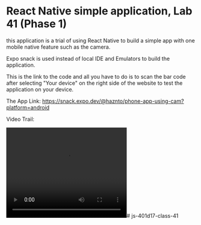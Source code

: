 # React Native simple application, Lab 41 (Phase 1)

this application is a trial of using React Native to build a simple app with one mobile native feature such as the camera. 

Expo snack is used instead of local IDE and Emulators to build the application.

This is the link to the code and all you have to do is to scan the bar code after selecting "Your device" on the right side of the website to test the application on your device.

The App Link:
<https://snack.expo.dev/@haznto/phone-app-using-cam?platform=android>

Video Trail:

<video width="320" height="240" controls>
  <source src="./assets/video_2023-10-01_18-57-12.mp4" type="video/mp4">
</video># js-401d17-class-41
